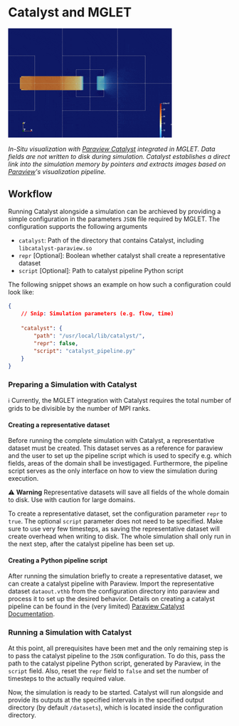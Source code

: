 # Catalyst and MGLET

![showcase](./parker-micro-u-vel.gif)

*In-Situ visualization with [Paraview Catalyst](https://docs.paraview.org/en/latest/Catalyst/index.html) integrated in MGLET. Data fields are not written to disk during simulation. Catalyst establishes a direct link into the simulation memory by pointers and extracts images based on [Paraview](https://www.paraview.org/)'s visualization pipeline.*

## Workflow

Running Catalyst alongside a simulation can be archieved by providing a simple configuration in the parameters `JSON` file required by MGLET. The configuration supports the following arguments
- `catalyst`: Path of the directory that contains Catalyst, including `libcatalyst-paraview.so`
- `repr` [Optional]: Boolean whether catalyst shall create a representative dataset
- `script` [Optional]: Path to catalyst pipeline Python script

The following snippet shows an example on how such a configuration could look like:

```json
{
    // Snip: Simulation parameters (e.g. flow, time)

    "catalyst": {
        "path": "/usr/local/lib/catalyst/",
        "repr": false,
        "script": "catalyst_pipeline.py"
    }
}
```

### Preparing a Simulation with Catalyst

:information_source: Currently, the MGLET integration with Catalyst requires the total number of grids to be divisible by the number of MPI ranks. 

#### Creating a representative dataset

Before running the complete simulation with Catalyst, a representative dataset must be created. This dataset serves as a reference for paraview and the user to set up the pipeline script which is used to specify e.g. which fields, areas of the domain shall be investigaged. Furthermore, the pipeline script serves as the only interface on how to view the simulation during execution.

:warning: **Warning** Representative datasets will save all fields of the whole domain to disk. Use with caution for large domains. 

To create a representative dataset, set the configuration parameter `repr` to `true`. The optional `script` parameter does not need to be specified. Make sure to use very few timesteps, as saving the representative dataset will create overhead when writing to disk. The whole simulation shall only run in the next step, after the catalyst pipeline has been set up. 

#### Creating a Python pipeline script

After running the simulation briefly to create a representative dataset, we can create a catalyst pipeline with Paraview.
Import the representative dataset `dataout.vthb` from the configuration directory into paraview and process it to set up the desired behavior. Details on creating a catalyst pipeline can be found in the (very limited) [Paraview Catalyst Documentation](https://docs.paraview.org/en/latest/Catalyst/getting_started.html#generating-catalyst-scripts).

### Running a Simulation with Catalyst

At this point, all prerequisites have been met and the only remaining step is to pass the catalyst pipeline to the `JSON` configuration. To do this, pass the path to the catalyst pipeline Python script, generated by Paraview, in the `script` field. Also, reset the `repr` field to `false` and set the number of timesteps to the actually required value.

Now, the simulation is ready to be started. Catalyst will run alongside and provide its outputs at the specified intervals in the specified output directory (by default `/datasets`), which is located inside the configuration directory.
